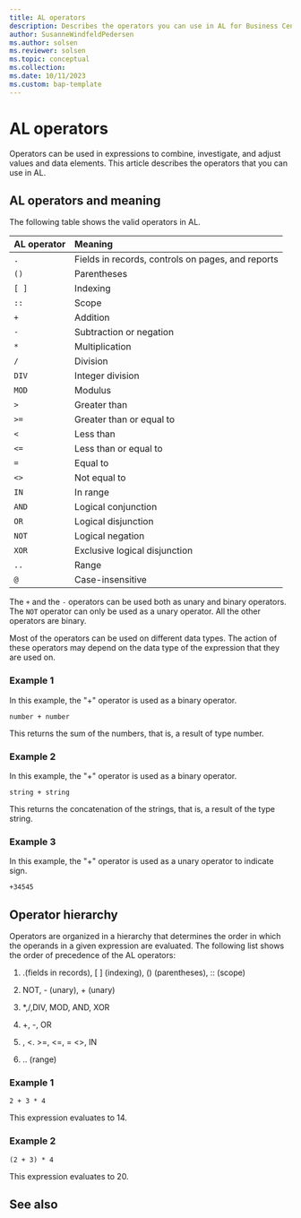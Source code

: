 ```yaml
---
title: AL operators
description: Describes the operators you can use in AL for Business Central.
author: SusanneWindfeldPedersen
ms.author: solsen
ms.reviewer: solsen
ms.topic: conceptual
ms.collection: 
ms.date: 10/11/2023
ms.custom: bap-template
---
```


# AL operators

Operators can be used in expressions to combine, investigate, and adjust values and data elements. This article describes the operators that you can use in AL.

## AL operators and meaning

The following table shows the valid operators in AL.

|AL operator | Meaning |
|:---|:---|
|`.`|Fields in records, controls on pages, and reports|
|`()`|Parentheses|
|`[ ]`|Indexing|
|`::`|Scope|
|`+`|Addition|
|`-`|Subtraction or negation|
|`*`|Multiplication|
|`/`|Division|
|`DIV`|Integer division|
|`MOD`| Modulus|
|`>`|Greater than|
|`>=`|Greater than or equal to|
|`<`|Less than|
|`<=`|Less than or equal to|
|`=`|Equal to|
|`<>`|Not equal to|
|`IN`|In range|
|`AND`|Logical conjunction|
|`OR`|Logical disjunction|
|`NOT`|Logical negation|
|`XOR`|Exclusive logical disjunction|
|`..`|Range|
|`@`|Case-insensitive|

The `+` and the `-` operators can be used both as unary and binary operators. The `NOT` operator can only be used as a unary operator. All the other operators are binary.

Most of the operators can be used on different data types. The action of these operators may depend on the data type of the expression that they are used on.

### Example 1

In this example, the "+" operator is used as a binary operator.
```
number + number
``` 

This returns the sum of the numbers, that is, a result of type number.

### Example 2

In this example, the "+" operator is used as a binary operator.

```
string + string
```

This returns the concatenation of the strings, that is, a result of the type string.

### Example 3

In this example, the "+" operator is used as a unary operator to indicate sign.

```
+34545  
```

## Operator hierarchy

Operators are organized in a hierarchy that determines the order in which the operands in a given expression are evaluated. The following list shows the order of precedence of the AL operators:

1. .(fields in records), [ ] (indexing), () (parentheses), :: (scope)

2. NOT, - (unary), + (unary)

3. *,/,DIV, MOD, AND, XOR

4. +, -, OR

5. , <. >=, <=, = <>, IN

6. .. (range)

### Example 1

```
2 + 3 * 4
```
This expression evaluates to 14.

### Example 2

```
(2 + 3) * 4
```

This expression evaluates to 20.

## See also